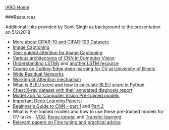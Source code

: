 [IARG Home](https://computing-mq.github.io/iarg/)

###Resources

Additional links provided by Sonit Singh as background to the presentation on 5/2/2018


- [More about CIFAR-10 and  CIFAR-100 Datasets](https://www.cs.toronto.edu/~kriz/cifar.html)
- [Image Captioning](https://cs.stanford.edu/people/karpathy/deepimagesent/)
- [Text-guided attention for Image Captioning](http://cvlab.postech.ac.kr/research/text_att/)
- [Various architectures of CNN in Computer Vision](http://cv-tricks.com/cnn/understand-resnet-alexnet-vgg-inception/)
- [Understanding LSTMs](http://colah.github.io/posts/2015-08-Understanding-LSTMs/) and [another LSTM resource](https://medium.com/mlreview/understanding-lstm-and-its-diagrams-37e2f46f1714)
- [Course on Cutting-Edge deep learning for CV at University of Illinois](http://slazebni.cs.illinois.edu/spring17/)
- [Wide Residual Networks](https://arxiv.org/pdf/1605.07146.pdf)
- [Working of Attention mechanism](https://blog.heuritech.com/2016/01/20/attention-mechanism/)
- [What is BLEU score and how to calculate BLEU score in Python](https://machinelearningmastery.com/calculate-bleu-score-for-text-python/)
- [Chest X-ray dataset with their annotated diagnosis report](https://openi.nlm.nih.gov/gridquery.php?q=cancer&it=xg,xm&coll=cxr)
- [Model Zoo for Computer Vision Pre-trained models](https://github.com/BVLC/caffe/wiki/Model-Zoo)
- [Important Deep Learning Papers](https://adeshpande3.github.io/adeshpande3.github.io/The-9-Deep-Learning-Papers-You-Need-To-Know-About.html); 
- [Beginner's Guide to CNN - part 1](https://adeshpande3.github.io/adeshpande3.github.io/A-Beginner's-Guide-To-Understanding-Convolutional-Neural-Networks/)
and [Part 2](https://adeshpande3.github.io/adeshpande3.github.io/A-Beginner's-Guide-To-Understanding-Convolutional-Neural-Networks-Part-2/)
- What is Pre-trained models and how to use these pre-trained models for CV tasks - [VGG](https://machinelearningmastery.com/use-pre-trained-vgg-model-classify-objects-photographs/); 
[Keras tutorial](https://blog.keras.io/building-powerful-image-classification-models-using-very-little-data.html) and
[Transfer learning](https://deeplearningsandbox.com/how-to-use-transfer-learning-and-fine-tuning-in-keras-and-tensorflow-to-build-an-image-recognition-94b0b02444f2)
- [Relevant papers on Fine tuning and practical advice](http://cs231n.github.io/transfer-learning/)




